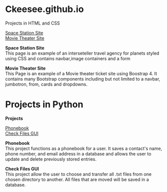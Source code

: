 # Ckeesee.github.io
Projects in HTML and CSS

  [Space Station Site](https://github.com/Ckeesee/Tech-Academy-Projects/blob/main/HTML_Project/Index.html)<br>
  [Movie Theater Site](https://github.com/Ckeesee/Tech-Academy-Projects/blob/main/bootstrap4_project/academy_cinemas.html)
  
<strong> Space Station Site </strong><br>
This page is an example of an interseteller travel agency for planets styled using CSS and contains navbar,image containers and a form

<strong>Movie Theater Site</strong><br>
This Page is an example of a Movie theater ticket site using Boostrap 4. It contains many Bootstrap components including but not limited to a navbar, jumbotron, from, cards and dropdowns.

# Projects in Python
 
<strong>Projects</strong>

  [Phonebook](https://github.com/Ckeesee/Projects-in-Python/blob/main/project_phonebook/phonebook_main.py)<br>
  [Check Files GUI](https://github.com/Ckeesee/Projects-in-Python/blob/main/File%20Transfer%20Assignment%202.py)
  
<strong> Phonebook </strong><br>
This project functions as a phonebook for a user. It saves a contact's name, phone number, and email address in a database and allows the user to update and delete previously stored entries. 

<strong> Check Files GUI </strong><br>
This project allow the user to choose and transfer all .txt files from one chosen directory to another. All files that are moved will be saved in a database.
